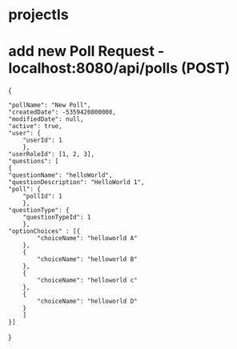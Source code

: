 # projectIs

# add new Poll Request - localhost:8080/api/polls (POST)

{

    "pollName": "New Poll",
	"createdDate": -5359420800000,
	"modifiedDate": null,
	"active": true,
	"user": {
		"userId": 1
		},
	"userRoleId": [1, 2, 3],
	"questions": [
	{
    "questionName": "helloWorld",
    "questionDescription": "HelloWorld 1",
    "poll": {
    	"pollId": 1
    	},
    "questionType": {
    	"questionTypeId": 1
    	},
    "optionChoices" : [{
    		"choiceName": "helloworld A"
    	},
    	{
    		"choiceName": "helloworld B"
    	},
    	{
    		"choiceName": "helloworld c"
    	},
    	{
    		"choiceName": "helloworld D"
    	}
    	]
	}]
}
